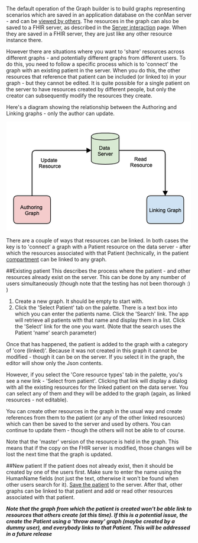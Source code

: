 The default operation of the Graph builder is to build graphs representing scenarios which are saved in an application database on the conMan server - and can be [viewed by others](graphExisting.md). The resources in the graph can also be saved to a FHIR server, as described in the [Server interaction](graphServer.md) page. When they are saved in a FHIR server, they are just like any other resource instance there.

However there are situations where you want to 'share' resources across different graphs - and potentially different graphs from different users. To do this, you need to follow a specific process which is to 'connect' the graph with an existing patient in the server. When you do this, the other resources that reference that patient can be included (or linked to) in your graph - but they cannot be edited. It is quite possible for a single patient on the server to have resources created by different people, but only the creator can subsequently modify the resources they create.

Here's a diagram showing the relationship between the Authoring and Linking graphs - only the author can update.

![Screenshot](img/linkResource.png)

There are a couple of ways that resources can be linked. In both cases the key is to 'connect' a graph with a Patient resource on the data server - after which the resources associated with that Patient (technically, in the patient [compartment](http://hl7.org/fhir/compartmentdefinition.html) can be linked to any graph.

##Existing patient
This describes the process where the patient - and other resources already exist on the server. This can be done by any number of users simultaneously (though note that the testing has not been thorough :) )

1. Create a new graph. It should be empty to start with.
2. Click the 'Select Patient' tab on the palette. There is a text box into which you can enter the patients name. Click the 'Search' link. The app will retrieve all patients with that name and display them in a list. Click the 'Select' link for the one you want. (Note that the search uses the Patient 'name' search parameter)

Once that has happened, the patient is added to the graph with a category of 'core (linked)'. Because it was not created in this graph it cannot be modified - though it can be on the server. If you select it in the graph, the editor will show only the Json contents.

However, if you select the 'Core resource types' tab in the palette, you's see a new link - 'Select from patient'. Clicking that link will display a dialog with all the existing resources for the linked patient on the data server. You can select any of them and they will be added to the graph (again, as linked resources - not editable).

You can create other resources in the graph in the usual way and create references from them to the patient (or any of the other linked resources) which can then be saved to the server and used by others. You can continue to update them - though the others will not be able to of course. 

Note that the 'master' version of the resource is held in the graph. This means that if the copy on the FHIR server is modified, those changes will be lost the next time that the graph is updated.




##New patient 
If the patient does not already exist, then it should be created by one of the users first. Make sure to enter the name using the HumanName fields (not just the text, otherwise it won't be found when other users search for it). [Save the patient](graphServer.md) to the server. After that, other graphs can be linked to that patient and add or read other resources associated with that patient.

***Note that the graph from which the patient is created won't be able link to resources that others create (at this time). If this is a potential issue, the create the Patient using a 'throw away' graph (maybe created by a dummy user), and everybody links to that Patient. This will be addressed in a future release***


